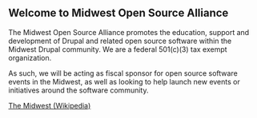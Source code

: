 ## Welcome to Midwest Open Source Alliance

The Midwest Open Source Alliance promotes the education, support and development of Drupal and related open source software within the Midwest Drupal community. We are a federal 501(c)(3) tax exempt organization.

As such, we will be acting as fiscal sponsor for open source software events in the Midwest, as well as looking to help launch new events or initiatives around the software community.

[The Midwest (Wikipedia)](https://en.wikipedia.org/wiki/Midwestern_United_States)
